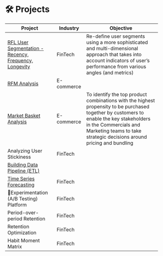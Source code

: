 # 🛠️ Projects

| **Project**                            | **Industry**         | **Objective**                                                                       |
|--------------------------------------  |----------------------|---------------------------------------------------------------------------------------|
| [RFL User Segmentation - Recency, Frequency, Longevity](https://github.com/HasanRizvi17/Hasan-Data-Portfolio/tree/main/RFL%20User%20Segmentation%20-%20Recency%2C%20Frequency%2C%20Longevity) | FinTech | Re-define user segments using a more sophisticated and multi-dimensional approach that takes into account indicators of user’s performance from various angles (and metrics) |
| [RFM Analysis](https://github.com/HasanRizvi17/Hasan-Data-Analytics-Projects/tree/main/RFM%20Analysis) | E-commerce | |
| [Market Basket Analysis](https://github.com/HasanRizvi17/Data-Analytics-Projects/tree/main/Market%20Basket%20Analysis)                 | E-commerce           | To identify the top product combinations with the highest propensity to be purchased together by customers to enable the key stakeholders in the Commercials and Marketing teams to take strategic decisions around pricing and bundling |
| Analyzing User Stickiness | FinTech | |
| [Building Data Pipeline (ETL)](https://github.com/HasanRizvi17/Hasan-Data-Analytics-Projects/tree/main/Building%20Data%20Pipeline%20(ETL)) | | |
| [Time Series Forecasting](https://github.com/HasanRizvi17/Hasan-Data-Portfolio/tree/main/Time%20Series%20Forecasting) | FinTech | |
| 🧪Experimentation (A/B Testing) Platform | FinTech | |
| Period-over-period Retention | FinTech | |
| Retention Optimization | FinTech | |
| Habit Moment Matrix | FinTech | |
